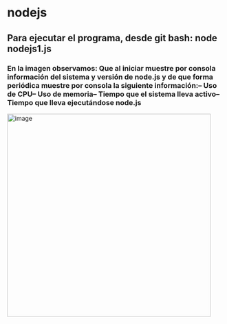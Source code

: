 # nodejs
## Para ejecutar el programa, desde git bash: node nodejs1.js
### En la imagen observamos: Que al iniciar muestre por consola información del sistema y versión de node.js y de que forma periódica muestre por consola la siguiente información:– Uso de CPU– Uso de memoria– Tiempo que el sistema lleva activo– Tiempo que lleva ejecutándose node.js
<img width="473" alt="image" src="https://github.com/miguelmp02/nodejs/assets/72752961/5d6d7d94-88ec-4f76-b93a-3dfd07f2c3e7">



